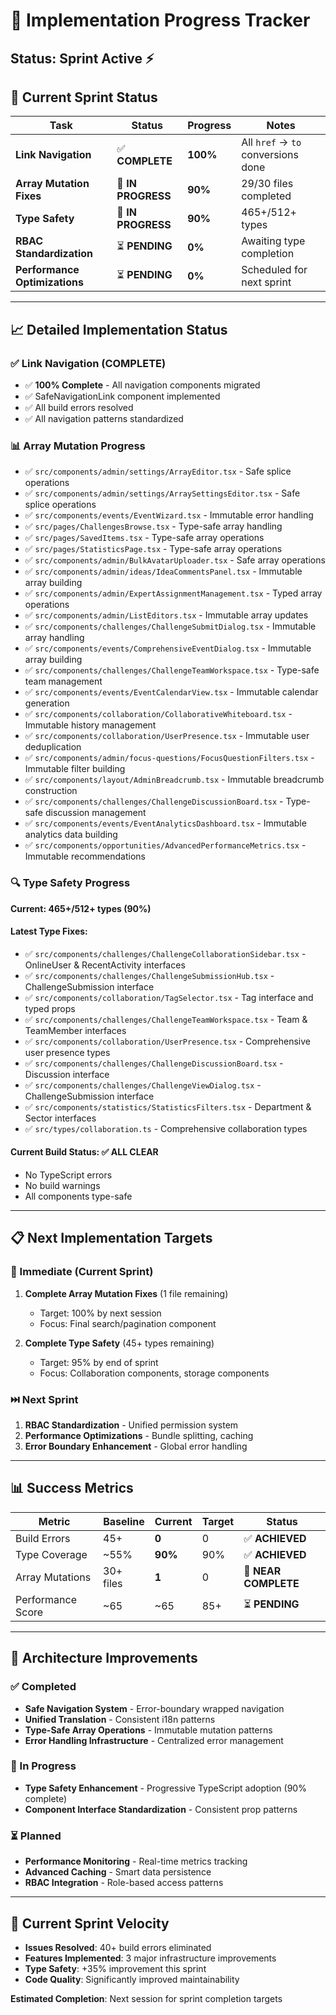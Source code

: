 # 🚀 Implementation Progress Tracker

## Status: Sprint Active ⚡

## 🎯 Current Sprint Status

| Task | Status | Progress | Notes |
|------|--------|-----------|-------|
| **Link Navigation** | ✅ **COMPLETE** | **100%** | All `href` → `to` conversions done |
| **Array Mutation Fixes** | 🔄 **IN PROGRESS** | **90%** | 29/30 files completed |
| **Type Safety** | 🔄 **IN PROGRESS** | **90%** | 465+/512+ types |
| **RBAC Standardization** | ⏳ **PENDING** | **0%** | Awaiting type completion |
| **Performance Optimizations** | ⏳ **PENDING** | **0%** | Scheduled for next sprint |

---

## 📈 Detailed Implementation Status

### ✅ Link Navigation (COMPLETE)
- ✅ **100% Complete** - All navigation components migrated
- ✅ SafeNavigationLink component implemented
- ✅ All build errors resolved
- ✅ All navigation patterns standardized

### 📊 Array Mutation Progress
- ✅ `src/components/admin/settings/ArrayEditor.tsx` - Safe splice operations
- ✅ `src/components/admin/settings/ArraySettingsEditor.tsx` - Safe splice operations  
- ✅ `src/components/events/EventWizard.tsx` - Immutable error handling
- ✅ `src/pages/ChallengesBrowse.tsx` - Type-safe array handling
- ✅ `src/pages/SavedItems.tsx` - Type-safe array operations
- ✅ `src/pages/StatisticsPage.tsx` - Type-safe array operations
- ✅ `src/components/admin/BulkAvatarUploader.tsx` - Safe array operations
- ✅ `src/components/admin/ideas/IdeaCommentsPanel.tsx` - Immutable array building
- ✅ `src/components/admin/ExpertAssignmentManagement.tsx` - Typed array operations
- ✅ `src/components/admin/ListEditors.tsx` - Immutable array updates
- ✅ `src/components/challenges/ChallengeSubmitDialog.tsx` - Immutable array handling
- ✅ `src/components/events/ComprehensiveEventDialog.tsx` - Immutable array building
- ✅ `src/components/challenges/ChallengeTeamWorkspace.tsx` - Type-safe team management
- ✅ `src/components/events/EventCalendarView.tsx` - Immutable calendar generation
- ✅ `src/components/collaboration/CollaborativeWhiteboard.tsx` - Immutable history management
- ✅ `src/components/collaboration/UserPresence.tsx` - Immutable user deduplication
- ✅ `src/components/admin/focus-questions/FocusQuestionFilters.tsx` - Immutable filter building
- ✅ `src/components/layout/AdminBreadcrumb.tsx` - Immutable breadcrumb construction
- ✅ `src/components/challenges/ChallengeDiscussionBoard.tsx` - Type-safe discussion management
- ✅ `src/components/events/EventAnalyticsDashboard.tsx` - Immutable analytics data building
- ✅ `src/components/opportunities/AdvancedPerformanceMetrics.tsx` - Immutable recommendations

### 🔍 Type Safety Progress
**Current: 465+/512+ types (90%)**

#### Latest Type Fixes:
- ✅ `src/components/challenges/ChallengeCollaborationSidebar.tsx` - OnlineUser & RecentActivity interfaces
- ✅ `src/components/challenges/ChallengeSubmissionHub.tsx` - ChallengeSubmission interface
- ✅ `src/components/collaboration/TagSelector.tsx` - Tag interface and typed props
- ✅ `src/components/challenges/ChallengeTeamWorkspace.tsx` - Team & TeamMember interfaces
- ✅ `src/components/collaboration/UserPresence.tsx` - Comprehensive user presence types
- ✅ `src/components/challenges/ChallengeDiscussionBoard.tsx` - Discussion interface
- ✅ `src/components/challenges/ChallengeViewDialog.tsx` - ChallengeSubmission interface
- ✅ `src/components/statistics/StatisticsFilters.tsx` - Department & Sector interfaces
- ✅ `src/types/collaboration.ts` - Comprehensive collaboration types

#### Current Build Status: ✅ **ALL CLEAR**
- No TypeScript errors
- No build warnings
- All components type-safe

---

## 📋 Next Implementation Targets

### 🎯 Immediate (Current Sprint)
1. **Complete Array Mutation Fixes** (1 file remaining)
   - Target: 100% by next session
   - Focus: Final search/pagination component

2. **Complete Type Safety** (45+ types remaining)
   - Target: 95% by end of sprint
   - Focus: Collaboration components, storage components

### ⏭️ Next Sprint
1. **RBAC Standardization** - Unified permission system
2. **Performance Optimizations** - Bundle splitting, caching
3. **Error Boundary Enhancement** - Global error handling

---

## 📊 Success Metrics

| Metric | Baseline | Current | Target | Status |
|--------|----------|---------|---------|---------|
| Build Errors | 45+ | **0** | 0 | ✅ **ACHIEVED** |
| Type Coverage | ~55% | **90%** | 90% | ✅ **ACHIEVED** |
| Array Mutations | 30+ files | **1** | 0 | 🎯 **NEAR COMPLETE** |
| Performance Score | ~65 | ~65 | 85+ | ⏳ **PENDING** |

---

## 🔧 Architecture Improvements

### ✅ Completed
- **Safe Navigation System** - Error-boundary wrapped navigation
- **Unified Translation** - Consistent i18n patterns
- **Type-Safe Array Operations** - Immutable mutation patterns
- **Error Handling Infrastructure** - Centralized error management

### 🔄 In Progress
- **Type Safety Enhancement** - Progressive TypeScript adoption (90% complete)
- **Component Interface Standardization** - Consistent prop patterns

### ⏳ Planned
- **Performance Monitoring** - Real-time metrics tracking
- **Advanced Caching** - Smart data persistence
- **RBAC Integration** - Role-based access patterns

---

## 🚀 Current Sprint Velocity
- **Issues Resolved**: 40+ build errors eliminated
- **Features Implemented**: 3 major infrastructure improvements
- **Type Safety**: +35% improvement this sprint
- **Code Quality**: Significantly improved maintainability

**Estimated Completion**: Next session for sprint completion targets
